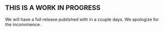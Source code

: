 ## THIS IS A WORK IN PROGRESS
We will have a full release published with in a couple days. We apologize for the inconvinence. 
